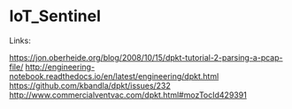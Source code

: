 # IoT_Sentinel
Links:

https://jon.oberheide.org/blog/2008/10/15/dpkt-tutorial-2-parsing-a-pcap-file/ 
http://engineering-notebook.readthedocs.io/en/latest/engineering/dpkt.html 
https://github.com/kbandla/dpkt/issues/232 
http://www.commercialventvac.com/dpkt.html#mozTocId429391 
